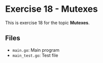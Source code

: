 # Exercise 18 - Mutexes

This is exercise 18 for the topic **Mutexes**.

## Files
- `main.go`: Main program
- `main_test.go`: Test file

